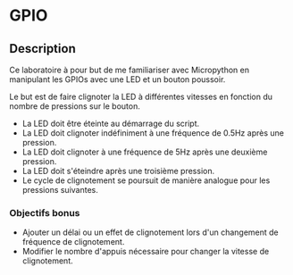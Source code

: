 # GPIO

## Description

Ce laboratoire à pour but de me familiariser avec Micropython en manipulant les GPIOs avec une LED et un bouton poussoir.

Le but est de faire clignoter la LED à différentes vitesses en fonction du nombre de pressions sur le bouton.

* La LED doit être éteinte au démarrage du script.
* La LED doit clignoter indéfiniment à une fréquence de 0.5Hz après une pression.
* La LED doit clignoter à une fréquence de 5Hz après une deuxième pression.
* La LED doit s'éteindre après une troisième pression.
* Le cycle de clignotement se poursuit de manière analogue pour les pressions suivantes.

### Objectifs bonus

* Ajouter un délai ou un effet de clignotement lors d'un changement de fréquence de clignotement.
* Modifier le nombre d'appuis nécessaire pour changer la vitesse de clignotement.